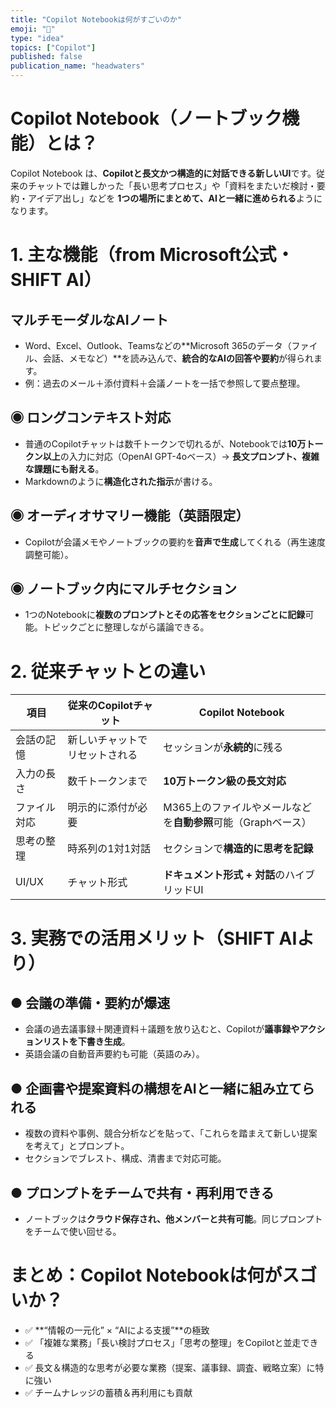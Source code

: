 ```yaml
---
title: "Copilot Notebookは何がすごいのか"
emoji: "🌱"
type: "idea"
topics: ["Copilot"]
published: false
publication_name: "headwaters"
---
```


# Copilot Notebook（ノートブック機能）とは？

Copilot Notebook は、**Copilotと長文かつ構造的に対話できる新しいUI**です。従来のチャットでは難しかった「長い思考プロセス」や「資料をまたいだ検討・要約・アイデア出し」などを **1つの場所にまとめて、AIと一緒に進められる**ようになります。


# 1. 主な機能（from Microsoft公式・SHIFT AI）

## マルチモーダルなAIノート

* Word、Excel、Outlook、Teamsなどの\*\*Microsoft 365のデータ（ファイル、会話、メモなど）\*\*を読み込んで、**統合的なAIの回答や要約**が得られます。
* 例：過去のメール＋添付資料＋会議ノートを一括で参照して要点整理。

## ◉ ロングコンテキスト対応

* 普通のCopilotチャットは数千トークンで切れるが、Notebookでは**10万トークン以上**の入力に対応（OpenAI GPT-4oベース）→ **長文プロンプト、複雑な課題にも耐える**。
* Markdownのように**構造化された指示**が書ける。

## ◉ オーディオサマリー機能（英語限定）

* Copilotが会議メモやノートブックの要約を**音声で生成**してくれる（再生速度調整可能）。

## ◉ ノートブック内にマルチセクション

* 1つのNotebookに**複数のプロンプトとその応答をセクションごとに記録**可能。トピックごとに整理しながら議論できる。

# 2. 従来チャットとの違い

| 項目     | 従来のCopilotチャット  | Copilot Notebook                      |
| ------ | --------------- | ------------------------------------- |
| 会話の記憶  | 新しいチャットでリセットされる | セッションが**永続的**に残る                      |
| 入力の長さ  | 数千トークンまで        | **10万トークン級の長文対応**                     |
| ファイル対応 | 明示的に添付が必要       | M365上のファイルやメールなどを**自動参照**可能（Graphベース） |
| 思考の整理  | 時系列の1対1対話       | セクションで**構造的に思考を記録**                   |
| UI/UX  | チャット形式          | **ドキュメント形式 + 対話**のハイブリッドUI            |

# 3. 実務での活用メリット（SHIFT AIより）

## ● 会議の準備・要約が爆速

* 会議の過去議事録＋関連資料＋議題を放り込むと、Copilotが**議事録やアクションリストを下書き生成**。
* 英語会議の自動音声要約も可能（英語のみ）。

## ● 企画書や提案資料の構想をAIと一緒に組み立てられる

* 複数の資料や事例、競合分析などを貼って、「これらを踏まえて新しい提案を考えて」とプロンプト。
* セクションでブレスト、構成、清書まで対応可能。

## ● プロンプトをチームで共有・再利用できる

* ノートブックは**クラウド保存され、他メンバーと共有可能**。同じプロンプトをチームで使い回せる。

# まとめ：Copilot Notebookは何がスゴいか？

* ✅ **“情報の一元化” × “AIによる支援”**の極致
* ✅ 「複雑な業務」「長い検討プロセス」「思考の整理」をCopilotと並走できる
* ✅ 長文＆構造的な思考が必要な業務（提案、議事録、調査、戦略立案）に特に強い
* ✅ チームナレッジの蓄積＆再利用にも貢献

